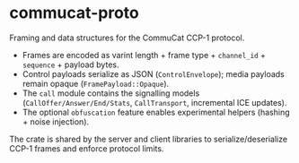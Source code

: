 # commucat-proto

Framing and data structures for the CommuCat CCP-1 protocol.

- Frames are encoded as varint length + frame type + `channel_id` + `sequence` + payload bytes.
- Control payloads serialize as JSON (`ControlEnvelope`); media payloads remain opaque (`FramePayload::Opaque`).
- The `call` module contains the signalling models (`CallOffer/Answer/End/Stats`, `CallTransport`, incremental ICE updates).
- The optional `obfuscation` feature enables experimental helpers (hashing + noise injection).

The crate is shared by the server and client libraries to serialize/deserialize CCP-1 frames and enforce protocol limits.